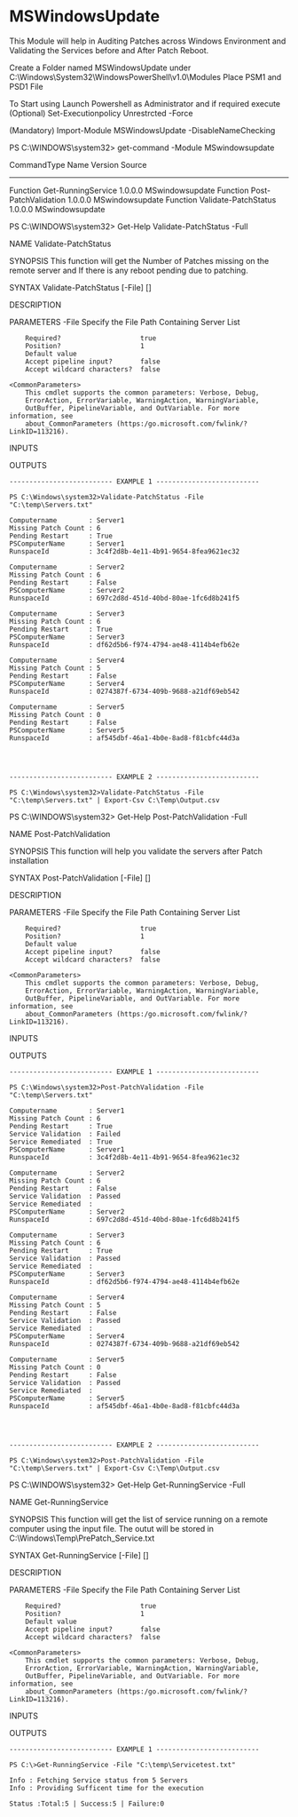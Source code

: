 # MSWindowsUpdate

This Module will help in Auditing Patches across Windows Environment and Validating the Services before and After Patch Reboot.

Create a Folder named MSWindowsUpdate under C:\Windows\System32\WindowsPowerShell\v1.0\Modules
Place PSM1 and PSD1 File

To Start using Launch Powershell as Administrator and if required execute 
(Optional)
Set-Executionpolicy Unrestrcted -Force

(Mandatory)
Import-Module MSWindowsUpdate -DisableNameChecking

PS C:\WINDOWS\system32> get-command -Module MSwindowsupdate

CommandType     Name                                               Version    Source
-----------     ----                                               -------    ------
Function        Get-RunningService                                 1.0.0.0    MSwindowsupdate
Function        Post-PatchValidation                               1.0.0.0    MSwindowsupdate
Function        Validate-PatchStatus                               1.0.0.0    MSwindowsupdate

PS C:\WINDOWS\system32> Get-Help Validate-PatchStatus -Full

NAME
    Validate-PatchStatus

SYNOPSIS
    This function will get the Number of Patches missing on the remote server and If there is any reboot pending due
    to patching.


SYNTAX
    Validate-PatchStatus [-File] <String> [<CommonParameters>]


DESCRIPTION


PARAMETERS
    -File <String>
        Specify the File Path Containing Server List

        Required?                    true
        Position?                    1
        Default value
        Accept pipeline input?       false
        Accept wildcard characters?  false

    <CommonParameters>
        This cmdlet supports the common parameters: Verbose, Debug,
        ErrorAction, ErrorVariable, WarningAction, WarningVariable,
        OutBuffer, PipelineVariable, and OutVariable. For more information, see
        about_CommonParameters (https:/go.microsoft.com/fwlink/?LinkID=113216).

INPUTS

OUTPUTS

    -------------------------- EXAMPLE 1 --------------------------

    PS C:\Windows\system32>Validate-PatchStatus -File "C:\temp\Servers.txt"

    Computername        : Server1
    Missing Patch Count : 6
    Pending Restart     : True
    PSComputerName      : Server1
    RunspaceId          : 3c4f2d8b-4e11-4b91-9654-8fea9621ec32

    Computername        : Server2
    Missing Patch Count : 6
    Pending Restart     : False
    PSComputerName      : Server2
    RunspaceId          : 697c2d8d-451d-40bd-80ae-1fc6d8b241f5

    Computername        : Server3
    Missing Patch Count : 6
    Pending Restart     : True
    PSComputerName      : Server3
    RunspaceId          : df62d5b6-f974-4794-ae48-4114b4efb62e

    Computername        : Server4
    Missing Patch Count : 5
    Pending Restart     : False
    PSComputerName      : Server4
    RunspaceId          : 0274387f-6734-409b-9688-a21df69eb542

    Computername        : Server5
    Missing Patch Count : 0
    Pending Restart     : False
    PSComputerName      : Server5
    RunspaceId          : af545dbf-46a1-4b0e-8ad8-f81cbfc44d3a




    -------------------------- EXAMPLE 2 --------------------------

    PS C:\Windows\system32>Validate-PatchStatus -File "C:\temp\Servers.txt" | Export-Csv C:\Temp\Output.csv


PS C:\WINDOWS\system32> Get-Help Post-PatchValidation -Full

NAME
    Post-PatchValidation

SYNOPSIS
    This function will help you validate the servers after Patch installation


SYNTAX
    Post-PatchValidation [-File] <String> [<CommonParameters>]


DESCRIPTION


PARAMETERS
    -File <String>
        Specify the File Path Containing Server List

        Required?                    true
        Position?                    1
        Default value
        Accept pipeline input?       false
        Accept wildcard characters?  false

    <CommonParameters>
        This cmdlet supports the common parameters: Verbose, Debug,
        ErrorAction, ErrorVariable, WarningAction, WarningVariable,
        OutBuffer, PipelineVariable, and OutVariable. For more information, see
        about_CommonParameters (https:/go.microsoft.com/fwlink/?LinkID=113216).

INPUTS

OUTPUTS

    -------------------------- EXAMPLE 1 --------------------------

    PS C:\Windows\system32>Post-PatchValidation -File "C:\temp\Servers.txt"

    Computername        : Server1
    Missing Patch Count : 6
    Pending Restart     : True
    Service Validation  : Failed
    Service Remediated  : True
    PSComputerName      : Server1
    RunspaceId          : 3c4f2d8b-4e11-4b91-9654-8fea9621ec32

    Computername        : Server2
    Missing Patch Count : 6
    Pending Restart     : False
    Service Validation  : Passed
    Service Remediated  :
    PSComputerName      : Server2
    RunspaceId          : 697c2d8d-451d-40bd-80ae-1fc6d8b241f5

    Computername        : Server3
    Missing Patch Count : 6
    Pending Restart     : True
    Service Validation  : Passed
    Service Remediated  :
    PSComputerName      : Server3
    RunspaceId          : df62d5b6-f974-4794-ae48-4114b4efb62e

    Computername        : Server4
    Missing Patch Count : 5
    Pending Restart     : False
    Service Validation  : Passed
    Service Remediated  :
    PSComputerName      : Server4
    RunspaceId          : 0274387f-6734-409b-9688-a21df69eb542

    Computername        : Server5
    Missing Patch Count : 0
    Pending Restart     : False
    Service Validation  : Passed
    Service Remediated  :
    PSComputerName      : Server5
    RunspaceId          : af545dbf-46a1-4b0e-8ad8-f81cbfc44d3a




    -------------------------- EXAMPLE 2 --------------------------

    PS C:\Windows\system32>Post-PatchValidation -File "C:\temp\Servers.txt" | Export-Csv C:\Temp\Output.csv


PS C:\WINDOWS\system32> Get-Help Get-RunningService -Full

NAME
    Get-RunningService

SYNOPSIS
    This function will get the list of service running on a remote computer using the input file. The outut will be
    stored in C:\Windows\Temp\PrePatch_Service.txt


SYNTAX
    Get-RunningService [-File] <String> [<CommonParameters>]


DESCRIPTION


PARAMETERS
    -File <String>
        Specify the File Path Containing Server List

        Required?                    true
        Position?                    1
        Default value
        Accept pipeline input?       false
        Accept wildcard characters?  false

    <CommonParameters>
        This cmdlet supports the common parameters: Verbose, Debug,
        ErrorAction, ErrorVariable, WarningAction, WarningVariable,
        OutBuffer, PipelineVariable, and OutVariable. For more information, see
        about_CommonParameters (https:/go.microsoft.com/fwlink/?LinkID=113216).

INPUTS

OUTPUTS

    -------------------------- EXAMPLE 1 --------------------------

    PS C:\>Get-RunningService -File "C:\temp\Servicetest.txt"

    Info : Fetching Service status from 5 Servers
    Info : Providing Sufficent time for the execution

    Status :Total:5 | Success:5 | Failure:0

